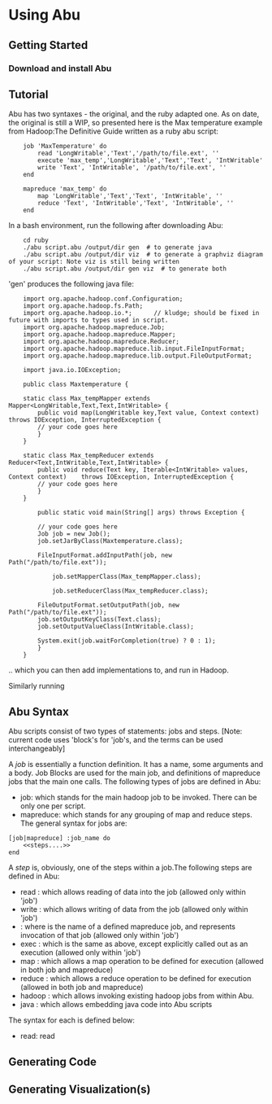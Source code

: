 Using Abu
===========
Getting Started
---------------
### Download and install Abu

Tutorial
---------------
Abu has two syntaxes - the original, and the ruby adapted one. As on date, the original is still a WIP, so presented here is the Max temperature example from Hadoop:The Definitive Guide written as a ruby abu script:

        job 'MaxTemperature' do
            read 'LongWritable','Text','/path/to/file.ext', ''
            execute 'max_temp','LongWritable','Text','Text', 'IntWritable'
            write 'Text', 'IntWritable', '/path/to/file.ext', ''
        end

        mapreduce 'max_temp' do
            map 'LongWritable','Text','Text', 'IntWritable', ''
            reduce 'Text', 'IntWritable','Text', 'IntWritable', ''
        end

In a bash environment, run the following after downloading Abu:

        cd ruby
        ./abu script.abu /output/dir gen  # to generate java
        ./abu script.abu /output/dir viz  # to generate a graphviz diagram of your script: Note viz is still being written
        ./abu script.abu /output/dir gen viz  # to generate both

'gen' produces the following java file:

        import org.apache.hadoop.conf.Configuration;
        import org.apache.hadoop.fs.Path;
        import org.apache.hadoop.io.*;      // kludge; should be fixed in future with imports to types used in script.
        import org.apache.hadoop.mapreduce.Job;
        import org.apache.hadoop.mapreduce.Mapper;
        import org.apache.hadoop.mapreduce.Reducer;
        import org.apache.hadoop.mapreduce.lib.input.FileInputFormat;
        import org.apache.hadoop.mapreduce.lib.output.FileOutputFormat;

        import java.io.IOException;

        public class Maxtemperature {

        static class Max_tempMapper extends Mapper<LongWritable,Text,Text,IntWritable> {
            public void map(LongWritable key,Text value, Context context)   throws IOException, InterruptedException {
            // your code goes here
            }
        }

        static class Max_tempReducer extends Reducer<Text,IntWritable,Text,IntWritable> {
            public void reduce(Text key, Iterable<IntWritable> values, Context context)    throws IOException, InterruptedException {
            // your code goes here
            }
        }

            public static void main(String[] args) throws Exception {

            // your code goes here
            Job job = new Job();
            job.setJarByClass(Maxtemperature.class);

            FileInputFormat.addInputPath(job, new Path("/path/to/file.ext"));

                job.setMapperClass(Max_tempMapper.class);

                job.setReducerClass(Max_tempReducer.class);

            FileOutputFormat.setOutputPath(job, new Path("/path/to/file.ext"));
            job.setOutputKeyClass(Text.class);
            job.setOutputValueClass(IntWritable.class);

            System.exit(job.waitForCompletion(true) ? 0 : 1);
            }
        }
.. which you can then add implementations to, and run in Hadoop.

Similarly running

Abu Syntax
----------
Abu scripts consist of two types of statements: jobs and steps. [Note: current code uses 'block's for 'job's, and the terms can be used interchangeably]

A *job* is essentially a function definition. It has a name, some arguments and a body. Job Blocks are used for the main job, and definitions of mapreduce jobs that the main one calls. The following types of jobs are defined in Abu:
   - job: which stands for the main hadoop job to be invoked. There can be only one per script.
   - mapreduce: which stands for any grouping of map and reduce steps.
The general syntax for jobs are:
	
	[job|mapreduce] :job_name do
		<<steps....>>
	end

A *step* is, obviously, one of the steps within a job.The following steps are defined in Abu:

   - read	: which allows reading of data into the job (allowed only within 'job')
   - write	: which allows writing of data from the job (allowed only within 'job')
   - <name>	: where <name> is the name of a defined mapreduce job, and represents invocation of that job (allowed only within 'job')
   - exec <name>: which is the same as above, except explicitly called out as an execution (allowed only within 'job')
   - map	: which allows a map operation to be defined for execution (allowed in both job and mapreduce)
   - reduce	: which allows a reduce operation to be defined for execution (allowed in both job and mapreduce)
   - hadoop	: which allows invoking existing hadoop jobs from within Abu.
   - java	: which allows embedding java code into Abu scripts
   
  The syntax for each is defined below:
  * read: 
  	read 
   
Generating Code
---------------
Generating Visualization(s)
---------------------------
